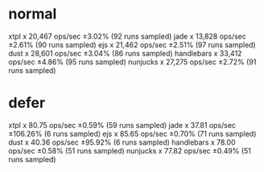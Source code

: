 # normal
xtpl x 20,467 ops/sec ±3.02% (92 runs sampled)
jade x 13,828 ops/sec ±2.61% (90 runs sampled)
ejs x 21,462 ops/sec ±2.51% (97 runs sampled)
dust x 28,601 ops/sec ±3.04% (86 runs sampled)
handlebars x 33,412 ops/sec ±4.86% (95 runs sampled)
nunjucks x 27,275 ops/sec ±2.72% (91 runs sampled)

# defer
xtpl x 80.75 ops/sec ±0.59% (59 runs sampled)
jade x 37.81 ops/sec ±106.26% (6 runs sampled)
ejs x 85.65 ops/sec ±0.70% (71 runs sampled)
dust x 40.36 ops/sec ±95.92% (6 runs sampled)
handlebars x 78.00 ops/sec ±0.58% (51 runs sampled)
nunjucks x 77.82 ops/sec ±0.49% (51 runs sampled)